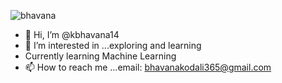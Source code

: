 <p align="left"> <img src="https://komarev.com/ghpvc/?username=kbhavana14&label=Profile%20views&color=0e75b6&style=flat" alt="bhavana" /> </p>


- 👋 Hi, I’m @kbhavana14
- 👀 I’m interested in ...exploring and learning
- Currently learning Machine Learning
- 📫 How to reach me ...email: bhavanakodali365@gmail.com

<!---
kbhavana14/kbhavana14 is a ✨ special ✨ repository because its `README.md` (this file) appears on your GitHub profile.
You can click the Preview link to take a look at your changes.
--->
